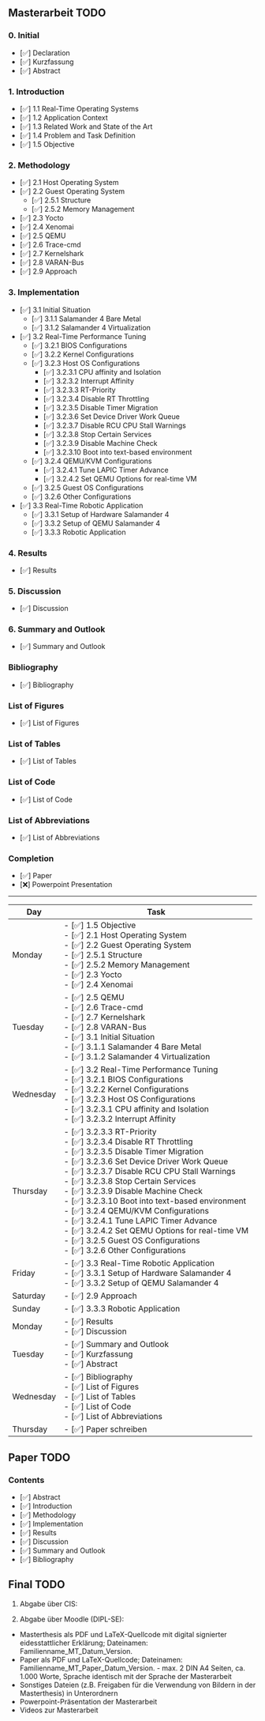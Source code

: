 ## Masterarbeit TODO

### 0. Initial
- [✅] Declaration
- [✅] Kurzfassung
- [✅] Abstract

### 1. Introduction
- [✅] 1.1 Real-Time Operating Systems
- [✅] 1.2 Application Context
- [✅] 1.3 Related Work and State of the Art
- [✅] 1.4 Problem and Task Definition
- [✅] 1.5 Objective

### 2. Methodology
- [✅] 2.1 Host Operating System
- [✅] 2.2 Guest Operating System 
  - [✅] 2.5.1 Structure
  - [✅] 2.5.2 Memory Management
- [✅] 2.3 Yocto
- [✅] 2.4 Xenomai
- [✅] 2.5 QEMU
- [✅] 2.6 Trace-cmd
- [✅] 2.7 Kernelshark
- [✅] 2.8 VARAN-Bus
- [✅] 2.9 Approach

### 3. Implementation
- [✅] 3.1 Initial Situation
  - [✅] 3.1.1 Salamander 4 Bare Metal
  - [✅] 3.1.2 Salamander 4 Virtualization
- [✅] 3.2 Real-Time Performance Tuning
  - [✅] 3.2.1 BIOS Configurations
  - [✅] 3.2.2 Kernel Configurations
  - [✅] 3.2.3 Host OS Configurations
    - [✅] 3.2.3.1 CPU affinity and Isolation
    - [✅] 3.2.3.2 Interrupt Affinity
    - [✅] 3.2.3.3 RT-Priority
    - [✅] 3.2.3.4 Disable RT Throttling
    - [✅] 3.2.3.5 Disable Timer Migration
    - [✅] 3.2.3.6 Set Device Driver Work Queue
    - [✅] 3.2.3.7 Disable RCU CPU Stall Warnings
    - [✅] 3.2.3.8 Stop Certain Services
    - [✅] 3.2.3.9 Disable Machine Check
    - [✅] 3.2.3.10 Boot into text-based environment
  - [✅] 3.2.4 QEMU/KVM Configurations
    - [✅] 3.2.4.1 Tune LAPIC Timer Advance
    - [✅] 3.2.4.2 Set QEMU Options for real-time VM
  - [✅] 3.2.5 Guest OS Configurations
  - [✅] 3.2.6 Other Configurations
- [✅] 3.3 Real-Time Robotic Application
  - [✅] 3.3.1 Setup of Hardware Salamander 4
  - [✅] 3.3.2 Setup of QEMU Salamander 4
  - [✅] 3.3.3 Robotic Application

### 4. Results
- [✅] Results

### 5. Discussion
- [✅] Discussion

### 6. Summary and Outlook
- [✅] Summary and Outlook

### Bibliography
- [✅] Bibliography

### List of Figures
- [✅] List of Figures

### List of Tables
- [✅] List of Tables

### List of Code
- [✅] List of Code

### List of Abbreviations
- [✅] List of Abbreviations

### Completion
- [✅] Paper
- [❌] Powerpoint Presentation

<hr>

| Day       | Task                                                                 |
|-----------|----------------------------------------------------------------------|
| Monday    | - [✅] 1.5 Objective<br>- [✅] 2.1 Host Operating System<br>- [✅] 2.2 Guest Operating System<br>  - [✅] 2.5.1 Structure<br>  - [✅] 2.5.2 Memory Management<br>- [✅] 2.3 Yocto<br>- [✅] 2.4 Xenomai |
| Tuesday   | - [✅] 2.5 QEMU<br>- [✅] 2.6 Trace-cmd<br>- [✅] 2.7 Kernelshark<br>- [✅] 2.8 VARAN-Bus <br>- [✅] 3.1 Initial Situation<br>  - [✅] 3.1.1 Salamander 4 Bare Metal<br>  - [✅] 3.1.2 Salamander 4 Virtualization |
| Wednesday | - [✅] 3.2 Real-Time Performance Tuning<br>  - [✅] 3.2.1 BIOS Configurations<br>  - [✅] 3.2.2 Kernel Configurations<br>  - [✅] 3.2.3 Host OS Configurations<br>    - [✅] 3.2.3.1 CPU affinity and Isolation<br>  - [✅] 3.2.3.2 Interrupt Affinity|
| Thursday  | - [✅] 3.2.3.3 RT-Priority<br>    - [✅] 3.2.3.4 Disable RT Throttling<br>    - [✅] 3.2.3.5 Disable Timer Migration<br>    - [✅] 3.2.3.6 Set Device Driver Work Queue<br>    - [✅] 3.2.3.7 Disable RCU CPU Stall Warnings<br>    - [✅] 3.2.3.8 Stop Certain Services<br>    - [✅] 3.2.3.9 Disable Machine Check<br>    - [✅] 3.2.3.10 Boot into text-based environment<br>  - [✅] 3.2.4 QEMU/KVM Configurations<br>    - [✅] 3.2.4.1 Tune LAPIC Timer Advance<br>    - [✅] 3.2.4.2 Set QEMU Options for real-time VM<br>  - [✅] 3.2.5 Guest OS Configurations<br>  - [✅] 3.2.6 Other Configurations |
| Friday  | - [✅] 3.3 Real-Time Robotic Application<br>  - [✅] 3.3.1 Setup of Hardware Salamander 4<br>  - [✅] 3.3.2 Setup of QEMU Salamander 4 |
| Saturday | - [✅] 2.9 Approach |
| Sunday    | - [✅] 3.3.3 Robotic Application |
| Monday    |  - [✅] Results<br>- [✅] Discussion |
| Tuesday    | - [✅] Summary and Outlook<br>  - [✅] Kurzfassung<br>- [✅] Abstract |
| Wednesday | - [✅]  Bibliography<br>- [✅] List of Figures<br>- [✅] List of Tables<br>- [✅] List of Code<br>- [✅] List of Abbreviations |
| Thursday | - [✅] Paper schreiben|

## Paper TODO

### Contents
- [✅] Abstract
- [✅] Introduction
- [✅] Methodology
- [✅] Implementation
- [✅] Results
- [✅] Discussion
- [✅] Summary and Outlook
- [✅] Bibliography



## Final TODO

1. Abgabe über CIS:

2. Abgabe über Moodle (DIPL-SE):
- Masterthesis als PDF und LaTeX-Quellcode mit digital signierter eidesstattlicher Erklärung; Dateinamen: Familienname_MT_Datum_Version.
- Paper als PDF und LaTeX-Quellcode; Dateinamen: Familienname_MT_Paper_Datum_Version. - max. 2 DIN A4 Seiten, ca. 1.000 Worte, Sprache identisch mit der Sprache der Masterarbeit
- Sonstiges Dateien (z.B. Freigaben für die Verwendung von Bildern in der Masterthesis) in Unterordnern
- Powerpoint-Präsentation der Masterarbeit
- Videos zur Masterarbeit




